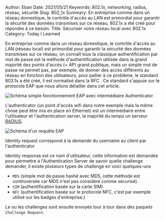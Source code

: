 Author: Eban 
Date: 2021/05/21
Keywords: 802.1x, networking, radius, réseau, sécurité
Slug: 802_1x
Summary: En entreprise comme dans un réseau domestique, le contrôle d'accès au LAN est primordial pour garantir la sécurité des données transmises sur ce réseau, 802.1x a été créé pour répondre à ce besoin.
Title: Sécuriser votre réseau local avec 802.1x
Category: Today I Learned

En entreprise comme dans un réseau domestique, le contrôle d'accès au LAN (réseau local) est primordial pour garantir la sécurité des données transmises sur ce réseau, on connaît tous la classique authentification par mot de passe est la méthode d'authentification utilisée dans la grand majorité des points d'accès (= AP) grand publique, mais un simple mot de passe ne permet pas, par exemple, de donner des accès différents au réseau en fonction des utilisateurs, pour pallier à ce problème, le standard 802.1x a été créé, il est normalisé dans la RFC . Ce standard s'appuie sur le protocole EAP que nous allons détailler dans cet article.

![Schéma simple fonctionnement EAP avec intermédiaire Authenticator](/static/img/802_1x/Frame_50.png)

L'authenticator (un point d'accès wifi dans notre exemple mais la même chose peut être mis en place en Ethernet) est un intermédiaire entre l'utilisateur et l'authentication server, la majorité du temps un serveur [RADIUS](https://blog.eban.bzh/misc/RADIUS.html).

![Schéma d'un requête EAP](/static/img/802_1x/Frame_53(1).png)

Identity request correspond à la demande du username au client par l'authenticator

Identity response est ce nom d'utilisateur, cette information est demandée pour permettre à l'Authentication Server de savoir quelle challenge demander, il existe plusieurs types de challenge en voici quelques-uns

- `MD5` (simple mot de passe hashé avec MD5, cette méthode est controversée car MD5 n'est pas considéré comme sécurisé).
- `SIM` (authentification basée sur la carte SIM).
- `NFC` (authentification basée sur le protocole NFC, c'est par exemple utilisé sur les badges d'entreprise.)

Le ou les challenges sont ensuite envoyés tour à tour dans des paquets `Challenge Request`.
